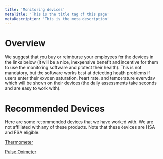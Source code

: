 ```yaml
---
title: 'Monitoring devices'
metaTitle: 'This is the title tag of this page'
metaDescription: 'This is the meta description'
---
```


# Overview

We suggest that you buy or reimburse your employees for the devices in the links below (it will be a nice, inexpensive benefit and incentive for them to use the monitoring software and protect their health).
This is not mandatory, but the software works best at detecting health problems if users enter their oxygen saturation, heart rate, and temperature everyday which will be shown on their devices (the daily assessments take seconds and are easy to work with).

# Recommended Devices

Here are some recommended devices that we have worked with. We are not affiliated with any of these products. Note that these devices are HSA and FSA eligible.

[Thermometer](https://www.amazon.com/Zacurate-Fingertip-Oximeter-Saturation-Batteries/dp/B07PQ8WTC4/ref=sr_1_1_sspa?dchild=1&keywords=pulse+oximeter&qid=1599231903&sr=8-1-spons&psc=1&spLa=ZW5jcnlwdGVkUXVhbGlmaWVyPUEySUxNNFg5SkZOM1lEJmVuY3J5cHRlZElkPUEwMDQwNzk4MVVKOFFQS1pQSjczMCZlbmNyeXB0ZWRBZElkPUEwMDgzMTE3MjgzT0hCSDRTRk1FRyZ3aWRnZXROYW1lPXNwX2F0ZiZhY3Rpb249Y2xpY2tSZWRpcmVjdCZkb05vdExvZ0NsaWNrPXRydWU=)

[Pulse Oximeter](https://www.amazon.com/Zacurate-Fingertip-Oximeter-Saturation-Batteries/dp/B07PQ8WTC4/ref=sr_1_1_sspa?dchild=1&keywords=pulse+oximeter&qid=1599231903&sr=8-1-spons&psc=1&spLa=ZW5jcnlwdGVkUXVhbGlmaWVyPUEySUxNNFg5SkZOM1lEJmVuY3J5cHRlZElkPUEwMDQwNzk4MVVKOFFQS1pQSjczMCZlbmNyeXB0ZWRBZElkPUEwMDgzMTE3MjgzT0hCSDRTRk1FRyZ3aWRnZXROYW1lPXNwX2F0ZiZhY3Rpb249Y2xpY2tSZWRpcmVjdCZkb05vdExvZ0NsaWNrPXRydWU=)
